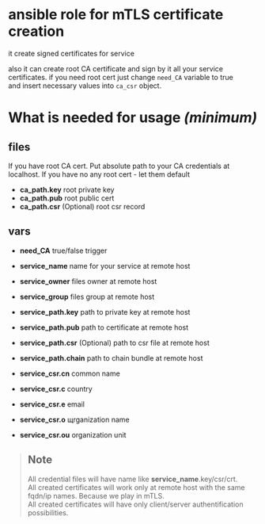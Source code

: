 # ansible role for mTLS certificate creation

it create signed certificates for service

also it can create root CA certificate and sign by it all your service  
certificates. if you need root cert just change `need_CA` variable to true  
and insert necessary values into `ca_csr` object.

# What is needed for usage _(minimum)_

## files

If you have root CA cert. Put absolute path to your CA credentials at  
localhost. If you have no any root cert - let them default

- **ca_path.key** root private key
- **ca_path.pub** root public cert
- **ca_path.csr** (Optional) root csr record

## vars

- **need_CA** true/false trigger
- **service_name** name for your service at remote host
- **service_owner** files owner at remote host
- **service_group** files group at remote host

- **service_path.key** path to private key at remote host
- **service_path.pub** path to certificate at remote host
- **service_path.csr** (Optional) path to csr file at remote host
- **service_path.chain** path to chain bundle at remote host

- **service_csr.cn** common name
- **service_csr.c** country
- **service_csr.e** email
- **service_csr.o** щrganization name
- **service_csr.ou** organization unit

> ## Note
>
> All credential files will have name like **service_name**.key/csr/crt.  
> All created certificates will work only at remote host with the same  
> fqdn/ip names. Because we play in mTLS.  
> All created certificates will have only client/server authentification  
> possibilities.
